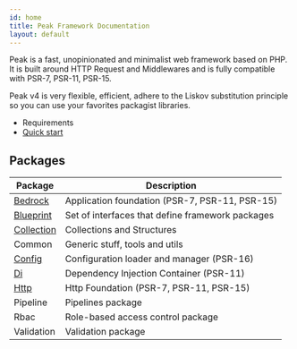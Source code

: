 ```yaml
---
id: home
title: Peak Framework Documentation
layout: default
---
```


Peak is a fast, unopinionated and minimalist web framework based on PHP. It is built around HTTP Request and Middlewares and is fully compatible with PSR-7, PSR-11, PSR-15.

Peak v4 is very flexible, efficient, adhere to the Liskov substitution principle so you can use your favorites packagist libraries.

 - Requirements
 - [Quick start](quickstart)

## Packages
<div id="packages"></div>

| Package | Description |
| --- | --- |
| [Bedrock](bedrock) | Application foundation (PSR-7, PSR-11, PSR-15) |
| [Blueprint](blueprint) | Set of interfaces that define framework packages |
| [Collection](collection) | Collections and Structures |
| Common | Generic stuff, tools and utils |
| [Config](config) | Configuration loader and manager (PSR-16) |
| [Di](di) | Dependency Injection Container (PSR-11) |
| [Http](http) | Http Foundation (PSR-7, PSR-11, PSR-15) |
| Pipeline | Pipelines package |
| Rbac | Role-based access control package |
| Validation | Validation package |

